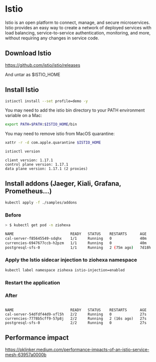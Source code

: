 # Istio 

Istio is an open platform to connect, manage, and secure microservices. Istio provides an easy way to create a network of deployed services with load balancing, service-to-service authentication, monitoring, and more, without requiring any changes in service code.

## Download Istio

https://github.com/istio/istio/releases

And untar as $ISTIO_HOME

## Install Istio

```bash
istioctl install --set profile=demo -y
```

You may need to add the istio bin directory to your PATH environment variable on a Mac:

```bash
export PATH=$PATH:$ISTIO_HOME/bin
```


You may need to remove istio from MacOS quarantine:

```bash
xattr -r -d com.apple.quarantine $ISTIO_HOME
```

```bash
istioctl version
```
```
client version: 1.17.1
control plane version: 1.17.1
data plane version: 1.17.1 (2 proxies)
```

## Install addons (Jaeger, Kiali, Grafana, Prometheus...)

```bash
kubectl apply -f ./samples/addons
```


### Before
```bash
> $ kubectl get pod -n ziohexa     
```

```bash
NAME                          READY   STATUS    RESTARTS      AGE
cal-server-f85645549-sdqhx    1/1     Running   0             40m
currencies-6947677ccb-h2pzm   1/1     Running   0             40m
postgresql-sfs-0              1/1     Running   2 (75m ago)   7d18h
```

### Apply the Istio sidecar injection to ziohexa namespace

```bash
kubectl label namespace ziohexa istio-injection=enabled
```
### Restart the application

### After

```bash
```

```
NAME                          READY   STATUS    RESTARTS      AGE
cal-server-54dfdf44d9-xfl5h   2/2     Running   0             27s
currencies-7778b5cff9-57p8j   2/2     Running   2 (16s ago)   27s
postgresql-sfs-0              2/2     Running   0             27s
```


## Performance impact

https://pklinker.medium.com/performance-impacts-of-an-istio-service-mesh-63957a0000b
